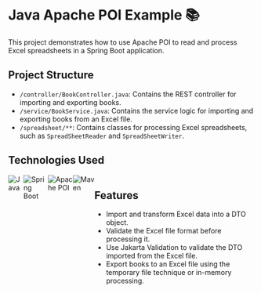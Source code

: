 # Java Apache POI Example 📚

This project demonstrates how to use Apache POI to read and process Excel spreadsheets in a Spring
Boot application.

## Project Structure

- `/controller/BookController.java`: Contains the REST controller for importing and exporting books.
- `/service/BookService.java`: Contains the service logic for importing and exporting books from an
  Excel file.
- `/spreadsheet/**`: Contains classes for processing Excel spreadsheets, such as `SpreadSheetReader`
  and `SpreadSheetWriter`.

## Technologies Used
<div style="display: flex; gap: "10px">
  <img src="https://img.shields.io/badge/Java-ED8B00?style=for-the-badge&logo=openjdk&logoColor=white" alt="Java" /> 
  <img src="https://img.shields.io/badge/Spring_Boot-6DB33F?style=for-the-badge&logo=spring&logoColor=white" alt="Spring Boot" /> 
  <img src="https://img.shields.io/badge/Apache_POI-A8B9CC?style=for-the-badge&logo=apache&logoColor=white" alt="Apache POI" /> 
  <img src="https://img.shields.io/badge/Maven-C71A36?style=for-the-badge&logo=apache-maven&logoColor=white" alt="Maven" />
<div/>
  
## Features

[//]: # (Copilot, write about the features of the project here, such as the ability to import a excel file, ttransformit it into a DTO validating the fiels, using own java or for example, jakarta validation, and export files by temporary file technique or in memory)

- Import and transform Excel data into a DTO object.
- Validate the Excel file format before processing it.
- Use Jakarta Validation to validate the DTO imported from the Excel file.
- Export books to an Excel file using the temporary file technique or in-memory processing.
